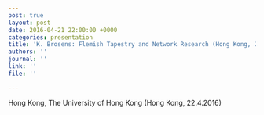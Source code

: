 ```yaml
---
post: true
layout: post
date: 2016-04-21 22:00:00 +0000
categories: presentation
title: 'K. Brosens: Flemish Tapestry and Network Research (Hong Kong, 22 April)'
authors: ''
journal: ''
link: ''
file: ''

---
```

Hong Kong, The University of Hong Kong (Hong Kong, 22.4.2016)